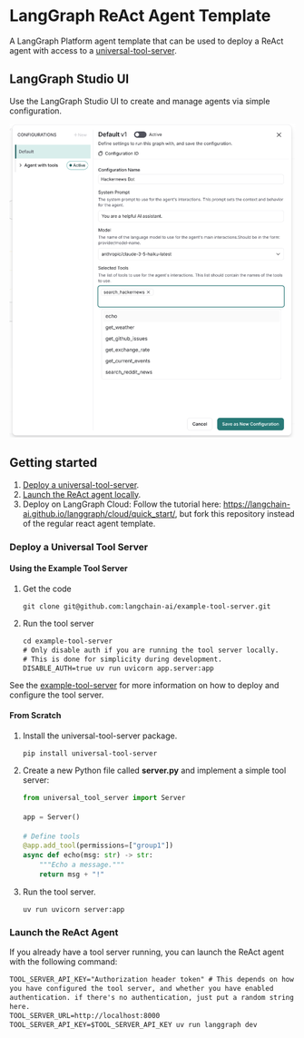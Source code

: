 # LangGraph ReAct Agent Template

A LangGraph Platform agent template that can be used to deploy a ReAct agent with access to a [universal-tool-server](https://github.com/langchain-ai/open-tool-server/).

## LangGraph Studio UI

Use the LangGraph Studio UI to create and manage agents via simple configuration.

![Configurable Agent](./static/studio_ui.png)

## Getting started

1. [Deploy a universal-tool-server](#deploy-a-universal-tool-server).
2. [Launch the ReAct agent locally](#launch-the-react-agent).
3. Deploy on LangGraph Cloud: Follow the tutorial here: https://langchain-ai.github.io/langgraph/cloud/quick_start/, but fork this repository instead of the regular react agent template.

### Deploy a Universal Tool Server

#### Using the Example Tool Server

1. Get the code

    ```shell
    git clone git@github.com:langchain-ai/example-tool-server.git 
    ```

2. Run the tool server

    ```shell
    cd example-tool-server
    # Only disable auth if you are running the tool server locally.
    # This is done for simplicity during development.
    DISABLE_AUTH=true uv run uvicorn app.server:app  
    ```
   
See the [example-tool-server](https://github.com/langchain-ai/example-tool-server) for more information on how to deploy and configure the tool server.


#### From Scratch

1. Install the universal-tool-server package.

    ```shell
    pip install universal-tool-server
    ```

2. Create a new Python file called **server.py** and implement a simple tool server:

    ```python
    from universal_tool_server import Server

    app = Server()

    # Define tools
    @app.add_tool(permissions=["group1"])
    async def echo(msg: str) -> str:
        """Echo a message."""
        return msg + "!"
    ```

3. Run the tool server.

    ```shell
    uv run uvicorn server:app
    ```

### Launch the ReAct Agent

If you already have a tool server running, you can launch the ReAct agent with the following command:

```shell
TOOL_SERVER_API_KEY="Authorization header token" # This depends on how you have configured the tool server, and whether you have enabled authentication. if there's no authentication, just put a random string here.
TOOL_SERVER_URL=http://localhost:8000 TOOL_SERVER_API_KEY=$TOOL_SERVER_API_KEY uv run langgraph dev
```

